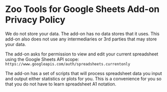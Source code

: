 # Zoo Tools for Google Sheets Add-on Privacy Policy

We do not store your data. The add-on has no data stores that it uses. This add-on also does not use any intermediaries or 3rd parties that may store your data.

The add-on asks for permission to view and edit your current spreadsheet using the Google Sheets API scope: `https://www.googleapis.com/auth/spreadsheets.currentonly`

The add-on has a set of scripts that will process spreadsheet data you input and output either statistics or plots for you. This is a convenience for you so that you do not have to learn spreadsheet A1 notation.
